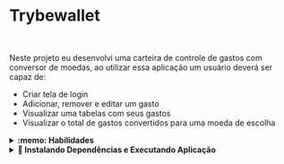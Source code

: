 # Trybewallet
<br>

  Neste projeto eu desenvolvi uma carteira de controle de gastos com conversor de moedas, ao utilizar essa aplicação um usuário deverá ser capaz de:

  - Criar tela de login
  - Adicionar, remover e editar um gasto
  - Visualizar uma tabelas com seus gastos
  - Visualizar o total de gastos convertidos para uma moeda de escolha
  
 <details>
  <summary><strong>:memo: Habilidades</strong></summary><br />

- Criar um _store_ Redux em aplicações React

- Criar _reducers_ no Redux em aplicações React

- Criar _actions_ no Redux em aplicações React

- Criar _dispatchers_ no Redux em aplicações React

- Conectar Redux aos componentes React

- Criar _actions_ assíncronas na sua aplicação React que faz uso de Redux.
</details>


<details>
  <summary><strong> 👀 Instalando Dependências e Executando Aplicação</strong></summary><br />
Inicialize o projeto:
  - `npm install`
  - `npm start` (uma nova página deve abrir no seu navegador)


</details>

